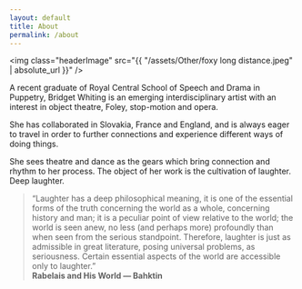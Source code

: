 ```yaml
---
layout: default
title: About
permalink: /about
---
```


<img class="headerImage" src="{{ "/assets/Other/foxy long distance.jpeg" | absolute_url }}" />

A recent graduate of Royal Central School of Speech and Drama in Puppetry, Bridget Whiting is an emerging interdisciplinary artist with an interest in object theatre, Foley, stop-motion and opera.

She has collaborated in Slovakia, France and England, and is always eager to travel in order to further connections and experience different ways of doing things.

She sees theatre and dance as the gears which bring connection and rhythm to her process. The object of her work is the cultivation of laughter. Deep laughter.

> “Laughter has a deep philosophical meaning, it is one of the essential forms of the truth concerning the world as a whole, concerning history and man; it is a peculiar point of view relative to the world; the world is seen anew, no less (and perhaps more) profoundly than when seen from the serious standpoint. Therefore, laughter is just as admissible in great literature, posing universal problems, as seriousness. Certain essential aspects of the world are accessible only to laughter.”  
> **Rabelais and His World — Bahktin**

<!-- <img class="heroImage" src="{{ "/assets/Other/foxy long distance.jpeg" | absolute_url }}" /> -->

